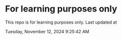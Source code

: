 # For learning purposes only
This repo is for learning purposes only.
Last updated at

Tuesday, November 12, 2024 9:25:42 AM

